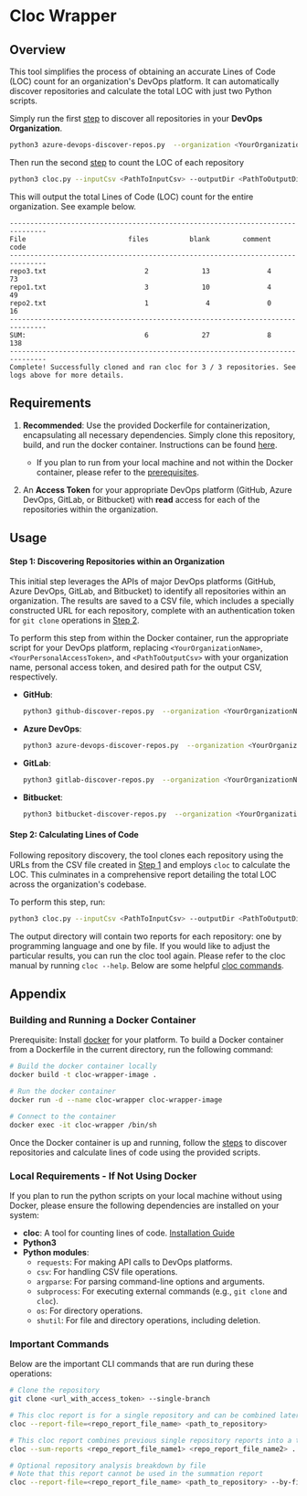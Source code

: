 # Cloc Wrapper

## Overview

This tool simplifies the process of obtaining an accurate Lines of Code (LOC) count for an organization's DevOps platform. It can automatically discover repositories and calculate the total LOC with just two Python scripts.

Simply run the first [step](#step-1-discovering-respositories-within-an-organization) to discover all repositories in your **DevOps Organization**.
```sh
python3 azure-devops-discover-repos.py  --organization <YourOrganizationName>  --connectionToken <YourPersonalAccessToken>  --outputCsv <PathToOutputCsv>
```
Then run the second [step](#step-2-calculating-lines-of-code) to count the LOC of each repository
```sh
python3 cloc.py --inputCsv <PathToInputCsv> --outputDir <PathToOutputDirectory>
```
This will output the total Lines of Code (LOC) count for the entire organization. See example below.
```
-------------------------------------------------------------------------------
File                         files          blank        comment           code
-------------------------------------------------------------------------------
repo3.txt                        2             13              4             73
repo1.txt                        3             10              4             49
repo2.txt                        1              4              0             16
-------------------------------------------------------------------------------
SUM:                             6             27              8            138
-------------------------------------------------------------------------------
Complete! Successfully cloned and ran cloc for 3 / 3 repositories. See logs above for more details.
```

## Requirements
1. **Recommended**: Use the provided Dockerfile for containerization, encapsulating all necessary dependencies. Simply clone this repository, build, and run the docker container. Instructions can be found [here](#Building-and-Running-a-Docker-Container).
    - If you plan to run from your local machine and not within the Docker container, please refer to the [prerequisites](#Local-Requirements---If-Not-Using-Docker).

3. An **Access Token** for your appropriate DevOps platform (GitHub, Azure DevOps, GitLab, or Bitbucket) with **read** access for each of the repositories within the organization.

## Usage

#### Step 1: Discovering Repositories within an Organization

This initial step leverages the APIs of major DevOps platforms (GitHub, Azure DevOps, GitLab, and Bitbucket) to identify all repositories within an organization. The results are saved to a CSV file, which includes a specially constructed URL for each repository, complete with an authentication token for `git clone` operations in [Step 2](#step-2-calculating-lines-of-code).

To perform this step from within the Docker container, run the appropriate script for your DevOps platform, replacing `<YourOrganizationName>`, `<YourPersonalAccessToken>`, and `<PathToOutputCsv>` with your organization name, personal access token, and desired path for the output CSV, respectively.

- **GitHub**:
    ```sh
    python3 github-discover-repos.py  --organization <YourOrganizationName>  --connectionToken <YourPersonalAccessToken>  --outputCsv <PathToOutputCsv>
    ```
- **Azure DevOps**:
    ```sh
    python3 azure-devops-discover-repos.py  --organization <YourOrganizationName>  --connectionToken <YourPersonalAccessToken>  --outputCsv <PathToOutputCsv>
    ```
- **GitLab**:
    ```sh
    python3 gitlab-discover-repos.py  --organization <YourOrganizationName>  --connectionToken <YourPersonalAccessToken>  --outputCsv <PathToOutputCsv>
    ```
- **Bitbucket**:
    ```sh
    python3 bitbucket-discover-repos.py  --organization <YourOrganizationName>  --connectionToken <YourPersonalAccessToken>  --outputCsv <PathToOutputCsv>
    ```

#### Step 2: Calculating Lines of Code

Following repository discovery, the tool clones each repository using the URLs from the CSV file created in [Step 1](#step-1-discovering-respositories-within-an-organization) and employs `cloc` to calculate the LOC. This culminates in a comprehensive report detailing the total LOC across the organization's codebase.

To perform this step, run:

```sh
python3 cloc.py --inputCsv <PathToInputCsv> --outputDir <PathToOutputDirectory>
```

The output directory will contain two reports for each repository: one by programming language and one by file. If you would like to adjust the particular results, you can run the cloc tool again. Please refer to the cloc manual by running `cloc --help`. Below are some helpful [cloc commands](#important-commands).

## Appendix

### Building and Running a Docker Container
Prerequisite: Install [docker](https://www.docker.com/products/docker-desktop/) for your platform.
To build a Docker container from a Dockerfile in the current directory, run the following command:

```sh
# Build the docker container locally
docker build -t cloc-wrapper-image .

# Run the docker container
docker run -d --name cloc-wrapper cloc-wrapper-image

# Connect to the container
docker exec -it cloc-wrapper /bin/sh
```

Once the Docker container is up and running, follow the [steps](#Usage) to discover repositories and calculate lines of code using the provided scripts.

### Local Requirements - If Not Using Docker
If you plan to run the python scripts on your local machine without using Docker, please ensure the following dependencies are installed on your system:

- **cloc**: A tool for counting lines of code. [Installation Guide](https://github.com/AlDanial/cloc)
- **Python3**
- **Python modules**:
   - `requests`: For making API calls to DevOps platforms.
   - `csv`: For handling CSV file operations.
   - `argparse`: For parsing command-line options and arguments.
   - `subprocess`: For executing external commands (e.g., `git clone` and `cloc`).
   - `os`: For directory operations.
   - `shutil`: For file and directory operations, including deletion.

### Important Commands
Below are the important CLI commands that are run during these operations:

```sh
# Clone the repository
git clone <url_with_access_token> --single-branch

# This cloc report is for a single repository and can be combined later for a total summation
cloc --report-file=<repo_report_file_name> <path_to_repository>

# This cloc report combines previous single repository reports into a total report
cloc --sum-reports <repo_report_file_name1> <repo_report_file_name2> ...

# Optional repository analysis breakdown by file
# Note that this report cannot be used in the summation report
cloc --report-file=<repo_report_file_name> <path_to_repository> --by-file
```
